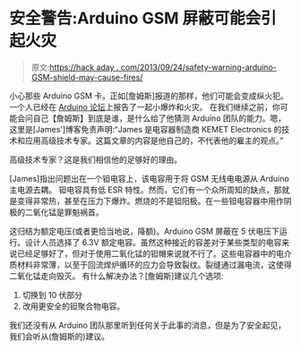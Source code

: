 # 安全警告:Arduino GSM 屏蔽可能会引起火灾

> 原文:[https://hack aday . com/2013/09/24/safety-warning-arduino-GSM-shield-may-cause-fires/](https://hackaday.com/2013/09/24/safety-warning-arduino-gsm-shield-may-cause-fires/)

小心那些 Arduino GSM 卡。正如[詹姆斯]报道的那样，他们可能会变成纵火犯。一个人已经在 [Arduino 论坛](http://forum.arduino.cc/index.php?topic=187912.0)上报告了一起小爆炸和火灾。
在我们继续之前，你可能会问自己【詹姆斯】到底是谁，是什么给了他猜测 Arduino 团队的能力。嗯，这里是[James']博客免责声明:“James 是电容器制造商 KEMET Electronics 的技术和应用高级技术专家。这篇文章的内容是他自己的，不代表他的雇主的观点。”

高级技术专家？这是我们相信他的足够好的理由。

[James]指出问题出在一个钽电容上，该电容用于将 GSM 无线电电源从 Arduino 主电源去耦。
钽电容具有低 ESR 特性。然而，它们有一个众所周知的缺点，那就是变得非常热，甚至在压力下爆炸。燃烧的不是钽阳极。在一些钽电容器中用作阴极的二氧化锰是罪魁祸首。

这归结为额定电压(或者更恰当地说，降额)。Arduino GSM 屏蔽在 5 伏电压下运行。设计人员选择了 6.3V 额定电容。虽然这种接近的容差对于某些类型的电容来说已经足够好了，但对于使用二氧化锰的钽帽来说就不行了。这些电容器中的电介质材料非常薄，以至于回流焊炉循环的应力会导致裂纹。裂缝通过漏电流，这使得二氧化锰走向毁灭。
有什么解决办法？[詹姆斯]建议几个选项:

1.  切换到 10 伏部分
2.  改用更安全的钽聚合物电容。

我们还没有从 Arduino 团队那里听到任何关于此事的消息，但是为了安全起见，我们会听从(詹姆斯的)建议。